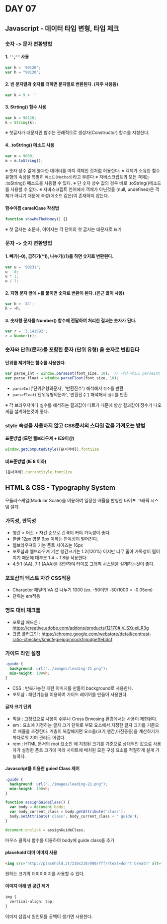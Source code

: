 # DAY 07

## Javascript - 데이터 타입 변형, 타입 체크

### 숫자 -> 문자 변환방법

#### 1. `''`,`""` 사용
```js
var h = '90120';
var h = "90120";
```

#### 2. 빈 문자열과 숫자를 더하면 분자열로 변환된다. (자주 사용됨)
```js
var k = 9 + ''
```

#### 3. Strting() 함수 사용
```js
var k = 90120;
k = String(k);
```
※ 첫글자가 대문자인 함수는 관례적으로 생성자(Constructor) 함수를 지칭한다.

#### 4. .toString() 메소드 사용
```js
var m = 9000;
m = m.toString();
```
※ 숫자 상수 값에 불과한 데이터를 마치 객체인 것처럼 허용한다.
※ 객체가 소유한 함수 유형의 속성을 특별히 `메소드(Method)`라고 부른다
※ 자바스크립트의 모든 객체는 .toString() 메소드를 사용할 수 있다.
※ 단 숫자 상수 값의 경우 바로 .toString()메소드를 사용할 수 없다.
※ 자바스크립트 언어에서 객체가 아닌것들 (null, undefined)은 객체가 아니기 때문에 속성(메소드 같은)이 존재하지 않는다.

#### 함수이름 camelCase 작성법
```js
function showMeTheMoney() {}
```
※ 첫 글자는 소문자, 이어지는 각 단어의 첫 글자는 대문자로 표기


### 문자 -> 숫자 변환방법

#### 1. 빼기(-0), 곱하기(*1), 나누기(/1)를 하면 숫자로 변환된다.
```js
var u = '90231';
u - 0;
u * 1;
u / 1;
```

#### 2. 자형 문자 앞에 +를 붙이면 숫자로 변환이 된다. (은근 많이 사용)
```js
var h = '34';
h = +h;
```

#### 3. 숫자형 문자를 Number() 함수에 전달하여 처리한 결과는 숫자가 된다.
```js
var r = '3.141592';
r = Number(r);
```

### 숫자와 단위(문자)를 포함한 문자 (단위 유형) 을 숫자로 변환된다

#### 단위를 제거하는 함수를 사용한다.
```js
var parse_int = window.parseInt(font_size, 10);  // 내장 메소드 parseInt 를 사용하여 10진수로 반환하라.
var parse_float = window.parseFloat(font_size, 10);
```
- `parseInt`('단위유형의문자', '반환진수') 해석해서 `정수`를 반환
- `parseFloat`('단위유형의문자', '반환진수') 해석해서 `실수`를 반환

※ 각 브라우저마다 실수를 해석하는 결과값이 다르기 때문에 항상 결과값이 정수가 나오게끔 설계하는것이 좋다.

### style 속성을 사용하지 않고 CSS문서의 스타일 값을 가져오는 방법

#### 표준방법 (모던 웹브라우져 + IE9이상)
```js
window.getComputedStyle({문서객체}).fontSize
```

#### 비표준방법 (IE 8 이하)
```js
{문서객체}.currentStyle.fontSize
```



## HTML & CSS - Typography System
모듈러스케일(Modular Scale)을 이용하여 일정한 배율을 반영한 타이포 그래픽 시스템 설계

### 가독성, 판독성
- 행간 > 어간 > 자간 순으로 간격이 커야 가독성이 좋다.
- 한글 12px 영문 9px 이하는 판독성이 떨어진다.
- 웹브라우져의 기본 폰트 사이즈는 16px
- 포토샵과 웹브라우져 기본 행간크기는 1.2(120%) 이지만 너무 좁아 가독성이 떨어지기 때문에
대부분 1.4 ~ 1.8을 적용한다.
- 4.5:1 (AA), 7:1 (AAA)을 감안하여 타이포 그래픽 시스템을 설계하는것이 좋다.

### 포토샵의 텍스트 자간 CSS적용
- Character 패널의 VA 값 나누기 1000 (ex. -50이면 -50/1000 = -0.05em)
- 단위는 em적용

### 명도 대비 체크툴
- 포토샵 애드온 : https://creative.adobe.com/addons/products/12170#.V_SXueiLR3g
- 크롬 플러그인 : https://chrome.google.com/webstore/detail/contrast-ratio-checker/kmicfegjejpginnockfnjpdgeffebdcf

### 가이드 라인 설정
```css
.guide {
  background: url("../images/leading-21.png");
  min-height: 100vh;
}
```
- CSS : 반복가능한 패턴 이미지를 만들어 background로 사용한다.
- 포토샵 : 패턴기능을 이용하여 가이드 레이어를 만들어 사용한다.


#### 글자 크기 단위
- 픽셀 : 고정값으로 사용이 쉬우나 Cross Brwosing 환경에서는 사용이 제한된다.
- em : 요소에 지정하는 글자 크기 단위로 부모 요소에서 지정한 글자 크기를 기준으로 배율을 조정한다. 계층이 복잡해지면 요소들(크기,행간,마진등등)을 계산하기가 까다로워 지며 관리도 어렵다.
- rem : HTML 문서의 root 요소인 <html>에 지정된 크기를 기준으로 상대적인 값으로 사용자가 설정한 폰트 크기에 따라 사이트에 배치된 모든 구성 요소를 적절하게 설계 가능하다.


#### Javascript를 이용한 guied Class 제어
```css
.guide {
  background: url("../images/leading-21.png");
  min-height: 100vh;
}
```

```js
function assignGuideClass() {
  var body = document.body;
  var body_current_class = body.getAttribute('class');
  body.setAttribute('class', body_current_class + ' guide');
}

document.onclick = assignGuideClass;
```
마우스 클릭시 함수를 이용하여 body에 guide class를 추가


#### placehold 더미 이미지 사용
```html
<img src="http://placehold.it/210x210/000/fff/?text=don't breath" alt="숨 쉬지마!">
```
원하는 크기의 더미이미지를 사용할 수 있다.


#### 이미지 아래 빈 공간 제거
```html
img {
  vertical-align: top;
}
```
이미지 삽입시 원인모를 공백이 생기면 사용한다.





